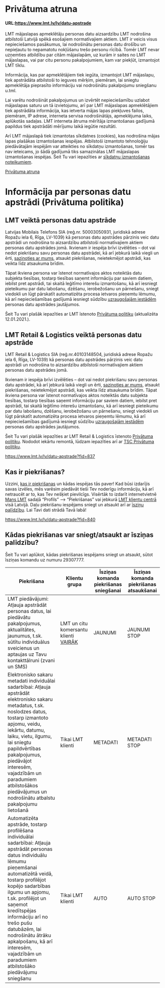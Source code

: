 # Privātuma atruna

#### URL:https://www.lmt.lv/lv/datu-apstrade

LMT mājaslapas apmeklētāju personas datu aizsardzību LMT nodrošina atbilstoši Latvijā spēkā esošajiem normatīvajiem aktiem. LMT ir veicis visus nepieciešamos pasākumus, lai nodrošinātu personas datu drošību un nepieļautu to nepamatotu nokļūšanu trešo personu rīcībā. Tomēr LMT nevar uzņemties atbildību par citām mājaslapām, uz kurām ir saites no LMT mājaslapas, vai par citu personu pakalpojumiem, kam var piekļūt, izmantojot LMT tīklu.

Informācija, kas par apmeklētājiem tiek iegūta, izmantojot LMT mājaslapu, tiek apstrādāta atbilstoši to ieguves mērķim, piemēram, lai sniegtu apmeklētāja pieprasīto informāciju vai nodrošinātu pakalpojumu sniegšanu u.tml.

Lai varētu nodrošināt pakalpojumus un izvērtēt nepieciešamību uzlabot mājaslapas saturu un tā izvietojumu, arī par LMT mājaslapas apmeklētājiem tiek apstrādāta informācija, kas ietverta mājas lapas piekļuves failos, piemēram, IP adrese, interneta servisa nodrošinātājs, apmeklējuma laiks, aplūkotās sadaļas. LMT interneta ātruma mērītāja izmantošanas gadījumā papildus tiek apstrādāti mērījumu laikā iegūtie rezultāti.

Arī LMT mājaslapā tiek izmantotas sīkdatnes (cookies), kas nodrošina mājas lapas plašākas izmantošanas iespējas. Atbilstoši izmantoto tehnoloģiju piedāvātajām iespējām var atteikties no sīkdatņu izmantošanas, tomēr tas nav ieteicams, jo šādā gadījumā tiks samazinātas LMT mājaslapas izmantošanas iespējas. Šeit Tu vari iepazīties ar [sīkdatņu izmantošanas noteikumiem](https://lmt.mstatic.lv/lmt/files/sikdatnu-izmantosanas-noteikumi_lv_07.08.2023.pdf).


[Privātuma atruna](https://www.lmt.lv/lv/datu-apstrade?fid=836)
  
  
  
# Informācija par personas datu apstrādi (Privātuma politika)

## LMT veiktā personas datu apstrāde

Latvijas Mobilais Telefons SIA (reģ.nr. 50003050931, juridiskā adrese Ropažu iela 6, Rīga, LV-1039) kā personas datu apstrādes pārzinis veic datu apstrādi un nodrošina to aizsardzību atbilstoši normatīvajiem aktiem personas datu apstrādes jomā. Ikvienam ir iespēja brīvi izvēlēties – dot vai nedot piekrišanu savu personas datu apstrādei, kā arī jebkurā laikā viegli un ērti, [sazinoties ar mums](https://www.lmt.lv/lv/kontakti-v2), atsaukt piekrišanas, neietekmējot apstrādi, kas veikta līdz atsaukuma brīdim. 

Tāpat ikviena persona var īstenot normatīvajos aktos noteiktās datu subjekta tiesības, tostarp tiesības saņemt informāciju par saviem datiem, iebilst pret apstrādi, tai skaitā leģitīmo interešu izmantošanu, kā arī iesniegt pieteikumu par datu labošanu, dzēšanu, ierobežošanu un pārnešanu, sniegt viedokli un lūgt pārskatīt automatizēta procesa ietvaros pieņemtu lēmumu, kā arī nepieciešamības gadījumā iesniegt sūdzību [uzraugošajām iestādēm](http://www.dvi.gov.lv/lv/) personas datu apstrādes jautājumos.

Šeit Tu vari plašāk iepazīties ar LMT īstenoto [Privātuma politiku](https://lmt.mstatic.lv/lmt/files/lmt-rl_privatuma_politika_29.09.2021.pdf) (aktualizēta 12.01.2021.).

## LMT Retail & Logistics veiktā personas datu apstrāde

LMT Retail & Logistics SIA (reģ.nr.40103148504, juridiskā adrese Ropažu iela 6, Rīga, LV-1039) kā personas datu apstrādes pārzinis veic datu apstrādi un nodrošina to aizsardzību atbilstoši normatīvajiem aktiem personas datu apstrādes jomā.

Ikvienam ir iespēja brīvi izvēlēties – dot vai nedot piekrišanu savu personas datu apstrādei, kā arī jebkurā laikā viegli un ērti, [sazinoties ar mums](https://www.lmt.lv/lv/kontakti-v2), atsaukt piekrišanas, neietekmējot apstrādi, kas veikta līdz atsaukuma brīdim. Tāpat ikviena persona var īstenot normatīvajos aktos noteiktās datu subjekta tiesības, tostarp tiesības saņemt informāciju par saviem datiem, iebilst pret apstrādi, tai skaitā leģitīmo interešu izmantošanu, kā arī iesniegt pieteikumu par datu labošanu, dzēšanu, ierobežošanu un pārnešanu, sniegt viedokli un lūgt pārskatīt automatizēta procesa ietvaros pieņemtu lēmumu, kā arī nepieciešamības gadījumā iesniegt sūdzību [uzraugošajām iestādēm](http://www.dvi.gov.lv/lv/) personas datu apstrādes jautājumos.

Šeit Tu vari plašāk iepazīties ar LMT Retail & Logistics īstenoto [Privātuma politiku](https://lmt.mstatic.lv/lmt/files/lmt-rl_privatuma_politika_29.09.2021.pdf). Nododot iekārtu remontā, lūdzam iepazīties arī ar [TSC Privātuma politiku](https://tsc.lv/footer-menu/verts-izlasit/privatuma-politika).


https://www.lmt.lv/lv/datu-apstrade?fid=837
  
  
## Kas ir piekrišanas?

Uzzini, [kas ir piekrišanas](https://lmt.mstatic.lv/lmt/files/piekrisanas/piekrisanas_skaidrojums_29.11.2023.pdf) un kādas iespējas tās paver! Kad būsi izdarījis savas izvēles, mēs varēsim piedāvāt tieši Tev noderīgu informāciju, kā arī netraucēt ar to, kas Tev nešķiet pievilcīgs. Visērtāk to izdarīt internetvietnē [Mans LMT](https://mans.lmt.lv/) sadaļā “Profils” –> “Piekrišanas” vai jebkurā [LMT klientu centrā](https://www.lmt.lv/lv/kontakti-v2) visā Latvijā. Daļu piekrišanu iespējams sniegt un atsaukt arī ar [īsziņu palīdzību](https://www.lmt.lv/lv/datu-apstrade?fid=841). Lai Tavi dati strādā Tavā labā!


https://www.lmt.lv/lv/datu-apstrade?fid=840
  
  
## Kādas piekrišanas var sniegt/atsaukt ar īsziņas palīdzību?

Šeit Tu vari aplūkot, kādas piekrišanas iespējams sniegt un atsaukt, sūtot īsziņas komandu uz numuru 29307777.


|Piekrišana	| Klientu grupa	| Īsziņas komanda piekrišanas sniegšanai	| Īsziņas komanda piekrišanas atsaukšanai |
|-----------------|---------|-----|-----|
| LMT piedāvājumi: Atļauja apstrādāt personas datus, lai piedāvātu pakalpojumus, aktualitātes, jaunumus, t.sk. sūtītu individuālus sveicienus un aptaujas uz Tavu kontakttālruni (zvani un SMS)	| LMT un citu komersantu klienti [VAIRĀK](https://www.lmt.lv/lv/datu-apstrade?fid=831)	| JAUNUMI	| JAUNUMI STOP |
|Elektronisko sakaru metadati individuālai sadarbībai: Atļauja apstrādāt elektronisko sakaru metadatus, t.sk. noslodzes datus, tostarp izmantoto apjomu, veidu, iekārtu, datumu, laiku, vietu, ilgumu, lai sniegtu papildvērtības pakalpojumus, piedāvājot interesēm, vajadzībām un paradumiem atbilstošākos piedāvājumus un nodrošinātu atbalstu pakalpojumu lietošanā	| Tikai LMT klienti	|METADATI	|METADATI STOP|
|Automatizēta apstrāde, tostarp profilēšana individuālai sadarbībai: Atļauja apstrādāt personas datus individuālu lēmumu pieņemšanai automatizētā veidā, tostarp profilējot kopējo sadarbības ilgumu un apjomu, t.sk. profilējot un saņemot kredītspējas informāciju arī no trešo pušu datubāzēm, lai nodrošinātu ātrāku apkalpošanu, kā arī interesēm, vajadzībām un paradumiem atbilstošāko piedāvājumu sniegšanu	| Tikai LMT klienti	|AUTO	|AUTO STOP|
  
  
